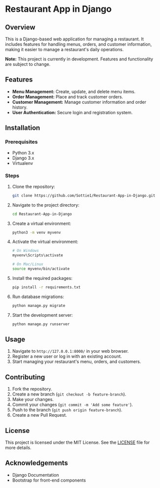 # Restaurant App in Django

## Overview
This is a Django-based web application for managing a restaurant. It includes features for handling menus, orders, and customer information, making it easier to manage a restaurant's daily operations.


**Note:** This project is currently in development. Features and functionality are subject to change.

## Features
- **Menu Management:** Create, update, and delete menu items.
- **Order Management:** Place and track customer orders.
- **Customer Management:** Manage customer information and order history.
- **User Authentication:** Secure login and registration system.

## Installation

### Prerequisites
- Python 3.x
- Django 3.x
- Virtualenv

### Steps
1. Clone the repository:
    ```bash
    git clone https://github.com/Sottie1/Restaurant-App-in-Django.git
    ```
2. Navigate to the project directory:
    ```bash
    cd Restaurant-App-in-Django
    ```
3. Create a virtual environment:
    ```bash
    python3 -m venv myvenv
    ```
4. Activate the virtual environment:
    ```bash
    # On Windows
    myvenv\Scripts\activate

    # On Mac/Linux
    source myvenv/bin/activate
    ```
5. Install the required packages:
    ```bash
    pip install -r requirements.txt
    ```
6. Run database migrations:
    ```bash
    python manage.py migrate
    ```
7. Start the development server:
    ```bash
    python manage.py runserver
    ```

## Usage
1. Navigate to `http://127.0.0.1:8000/` in your web browser.
2. Register a new user or log in with an existing account.
3. Start managing your restaurant's menu, orders, and customers.

## Contributing
1. Fork the repository.
2. Create a new branch (`git checkout -b feature-branch`).
3. Make your changes.
4. Commit your changes (`git commit -m 'Add some feature'`).
5. Push to the branch (`git push origin feature-branch`).
6. Create a new Pull Request.

## License
This project is licensed under the MIT License. See the [LICENSE](LICENSE) file for more details.

## Acknowledgements
- Django Documentation
- Bootstrap for front-end components
